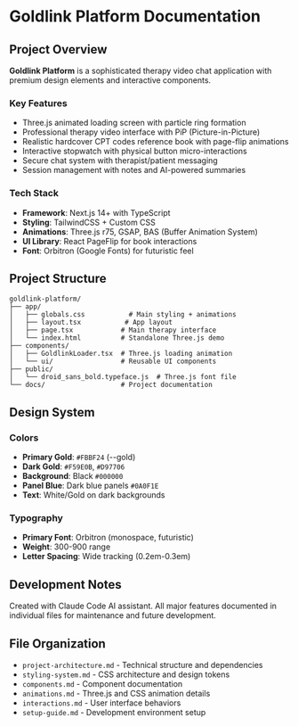 # Goldlink Platform Documentation

## Project Overview

**Goldlink Platform** is a sophisticated therapy video chat application with premium design elements and interactive components.

### Key Features
- Three.js animated loading screen with particle ring formation
- Professional therapy video interface with PiP (Picture-in-Picture)
- Realistic hardcover CPT codes reference book with page-flip animations
- Interactive stopwatch with physical button micro-interactions
- Secure chat system with therapist/patient messaging
- Session management with notes and AI-powered summaries

### Tech Stack
- **Framework**: Next.js 14+ with TypeScript
- **Styling**: TailwindCSS + Custom CSS
- **Animations**: Three.js r75, GSAP, BAS (Buffer Animation System)
- **UI Library**: React PageFlip for book interactions
- **Font**: Orbitron (Google Fonts) for futuristic feel

## Project Structure

```
goldlink-platform/
├── app/
│   ├── globals.css           # Main styling + animations
│   ├── layout.tsx           # App layout
│   ├── page.tsx            # Main therapy interface
│   └── index.html          # Standalone Three.js demo
├── components/
│   ├── GoldlinkLoader.tsx  # Three.js loading animation
│   └── ui/                 # Reusable UI components
├── public/
│   └── droid_sans_bold.typeface.js  # Three.js font file
└── docs/                   # Project documentation
```

## Design System

### Colors
- **Primary Gold**: `#FBBF24` (--gold)
- **Dark Gold**: `#F59E0B`, `#D97706` 
- **Background**: Black `#000000`
- **Panel Blue**: Dark blue panels `#0A0F1E`
- **Text**: White/Gold on dark backgrounds

### Typography
- **Primary Font**: Orbitron (monospace, futuristic)
- **Weight**: 300-900 range
- **Letter Spacing**: Wide tracking (0.2em-0.3em)

## Development Notes

Created with Claude Code AI assistant. All major features documented in individual files for maintenance and future development.

## File Organization

- `project-architecture.md` - Technical structure and dependencies
- `styling-system.md` - CSS architecture and design tokens  
- `components.md` - Component documentation
- `animations.md` - Three.js and CSS animation details
- `interactions.md` - User interface behaviors
- `setup-guide.md` - Development environment setup